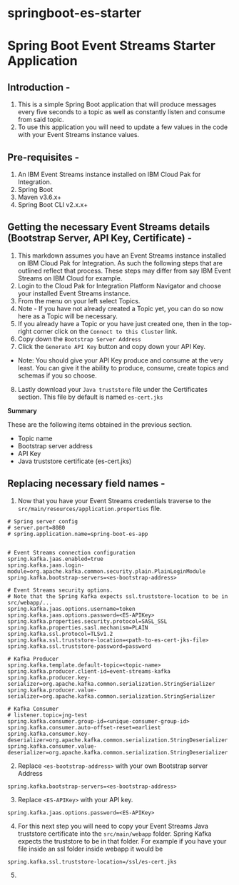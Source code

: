 # springboot-es-starter

# Spring Boot Event Streams Starter Application

## Introduction - 
1. This is a simple Spring Boot application that will produce messages every five seconds to a topic as well as constantly listen
and consume from said topic.
2. To use this application you will need to update a few values in the code with your Event Streams instance values.


## Pre-requisites - 
1. An IBM Event Streams instance installed on IBM Cloud Pak for Integration.
2. Spring Boot
3. Maven v3.6.x+
4. Spring Boot CLI v2.x.x+


## Getting the necessary Event Streams details (Bootstrap Server, API Key, Certificate) - 
1. This markdown assumes you have an Event Streams instance installed on IBM Cloud Pak for Integration. As such the following steps
that are outlined reflect that process. These steps may differ from say IBM Event Streams on IBM Cloud for example.
2. Login to the Cloud Pak for Integration Platform Navigator and choose your installed Event Streams instance.
3. From the menu on your left select Topics. 
4. Note - If you have not already created a Topic yet, you can do so now here as a Topic will be necessary.
5. If you already have a Topic or you have just created one, then in the top-right corner click on the `Connect to this Cluster` link.
6. Copy down the `Bootstrap Server Address`
7. Click the `Generate API Key` button and copy down your API Key. 
  - Note: You should give your API Key produce and consume at the very least. You can give it the ability to produce, consume, create topics and schemas if you so choose.
8. Lastly download your `Java truststore` file under the Certificates section. This file by default is named `es-cert.jks`


__Summary__ 

These are the following items obtained in the previous section.
- Topic name
- Bootstrap server address
- API Key
- Java truststore certificate (es-cert.jks)


## Replacing necessary field names - 
1. Now that you have your Event Streams credentials traverse to the `src/main/resources/application.properties` file. 

```properties
# Spring server config
# server.port=8080
# spring.application.name=spring-boot-es-app


# Event Streams connection configuration
spring.kafka.jaas.enabled=true
spring.kafka.jaas.login-module=org.apache.kafka.common.security.plain.PlainLoginModule
spring.kafka.bootstrap-servers=<es-bootstrap-address>

# Event Streams security options.
# Note that the Spring Kafka expects ssl.truststore-location to be in src/webapp/...
spring.kafka.jaas.options.username=token
spring.kafka.jaas.options.password=<ES-APIKey>
spring.kafka.properties.security.protocol=SASL_SSL
spring.kafka.properties.sasl.mechanism=PLAIN
spring.kafka.ssl.protocol=TLSv1.2
spring.kafka.ssl.truststore-location=<path-to-es-cert-jks-file>
spring.kafka.ssl.truststore-password=password

# Kafka Producer
spring.kafka.template.default-topic=<topic-name>
spring.kafka.producer.client-id=event-streams-kafka
spring.kafka.producer.key-serializer=org.apache.kafka.common.serialization.StringSerializer
spring.kafka.producer.value-serializer=org.apache.kafka.common.serialization.StringSerializer

# Kafka Consumer
# listener.topic=jng-test
spring.kafka.consumer.group-id=<unique-consumer-group-id>
spring.kafka.consumer.auto-offset-reset=earliest
spring.kafka.consumer.key-deserializer=org.apache.kafka.common.serialization.StringDeserializer
spring.kafka.consumer.value-deserializer=org.apache.kafka.common.serialization.StringDeserializer
```

2. Replace `<es-bootstrap-address>` with your own Bootstrap server Address 
```properties 
spring.kafka.bootstrap-servers=<es-bootstrap-address>
```

3. Replace `<ES-APIKey>` with your API key.
```properties
spring.kafka.jaas.options.password=<ES-APIKey>
```

4. For this next step you will need to copy your Event Streams Java truststore certificate into the `src/main/webapp` folder.
Spring Kafka expects the truststore to be in that folder. For example if you have your file inside an ssl folder inside webapp it would be
```properties
spring.kafka.ssl.truststore-location=/ssl/es-cert.jks
```

5. 

